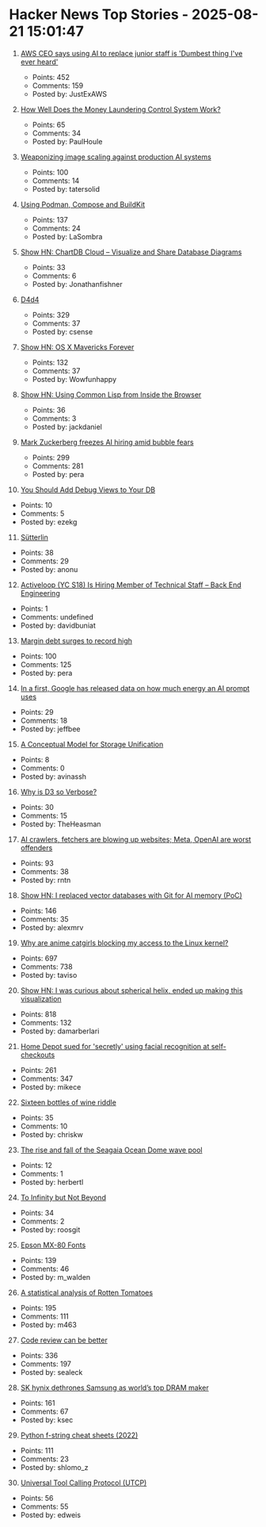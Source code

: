 # Hacker News Top Stories - 2025-08-21 15:01:47

1. [AWS CEO says using AI to replace junior staff is 'Dumbest thing I've ever heard'](https://www.theregister.com/2025/08/21/aws_ceo_entry_level_jobs_opinion/)
   - Points: 452
   - Comments: 159
   - Posted by: JustExAWS

2. [How Well Does the Money Laundering Control System Work?](https://www.journals.uchicago.edu/doi/10.1086/735665)
   - Points: 65
   - Comments: 34
   - Posted by: PaulHoule

3. [Weaponizing image scaling against production AI systems](https://blog.trailofbits.com/2025/08/21/weaponizing-image-scaling-against-production-ai-systems/)
   - Points: 100
   - Comments: 14
   - Posted by: tatersolid

4. [Using Podman, Compose and BuildKit](https://emersion.fr/blog/2025/using-podman-compose-and-buildkit/)
   - Points: 137
   - Comments: 24
   - Posted by: LaSombra

5. [Show HN: ChartDB Cloud – Visualize and Share Database Diagrams](https://app.chartdb.io)
   - Points: 33
   - Comments: 6
   - Posted by: Jonathanfishner

6. [D4d4](https://www.nmichaels.org/musings/d4d4/d4d4/)
   - Points: 329
   - Comments: 37
   - Posted by: csense

7. [Show HN: OS X Mavericks Forever](https://mavericksforever.com/)
   - Points: 132
   - Comments: 37
   - Posted by: Wowfunhappy

8. [Show HN: Using Common Lisp from Inside the Browser](https://turtleware.eu/posts/Using-Common-Lisp-from-inside-the-Browser.html)
   - Points: 36
   - Comments: 3
   - Posted by: jackdaniel

9. [Mark Zuckerberg freezes AI hiring amid bubble fears](https://www.telegraph.co.uk/business/2025/08/21/zuckerberg-freezes-ai-hiring-amid-bubble-fears/)
   - Points: 299
   - Comments: 281
   - Posted by: pera

10. [You Should Add Debug Views to Your DB](https://chrispenner.ca/posts/views-for-debugging)
   - Points: 10
   - Comments: 5
   - Posted by: ezekg

11. [Sütterlin](https://en.wikipedia.org/wiki/S%C3%BCtterlin)
   - Points: 38
   - Comments: 29
   - Posted by: anonu

12. [Activeloop (YC S18) Is Hiring Member of Technical Staff – Back End Engineering](https://careers.activeloop.ai/)
   - Points: 1
   - Comments: undefined
   - Posted by: davidbuniat

13. [Margin debt surges to record high](https://www.advisorperspectives.com/dshort/updates/2025/07/23/margin-debt-surges-record-high-june-2025)
   - Points: 100
   - Comments: 125
   - Posted by: pera

14. [In a first, Google has released data on how much energy an AI prompt uses](https://www.technologyreview.com/2025/08/21/1122288/google-gemini-ai-energy/)
   - Points: 29
   - Comments: 18
   - Posted by: jeffbee

15. [A Conceptual Model for Storage Unification](https://jack-vanlightly.com/blog/2025/8/21/a-conceptual-model-for-storage-unification)
   - Points: 8
   - Comments: 0
   - Posted by: avinassh

16. [Why is D3 so Verbose?](https://theheasman.com/short_stories/why-is-d3-code-so-long-and-complicated-or-why-is-it-so-verbose/)
   - Points: 30
   - Comments: 15
   - Posted by: TheHeasman

17. [AI crawlers, fetchers are blowing up websites; Meta, OpenAI are worst offenders](https://www.theregister.com/2025/08/21/ai_crawler_traffic/)
   - Points: 93
   - Comments: 38
   - Posted by: rntn

18. [Show HN: I replaced vector databases with Git for AI memory (PoC)](https://github.com/Growth-Kinetics/DiffMem)
   - Points: 146
   - Comments: 35
   - Posted by: alexmrv

19. [Why are anime catgirls blocking my access to the Linux kernel?](https://lock.cmpxchg8b.com/anubis.html)
   - Points: 697
   - Comments: 738
   - Posted by: taviso

20. [Show HN: I was curious about spherical helix, ended up making this visualization](https://visualrambling.space/moving-objects-in-3d/)
   - Points: 818
   - Comments: 132
   - Posted by: damarberlari

21. [Home Depot sued for 'secretly' using facial recognition at self-checkouts](https://petapixel.com/2025/08/20/home-depot-sued-for-secretly-using-facial-recognition-technology-on-self-checkout-cameras/)
   - Points: 261
   - Comments: 347
   - Posted by: mikece

22. [Sixteen bottles of wine riddle](https://chriskw.xyz/2025/08/11/Wine/)
   - Points: 35
   - Comments: 10
   - Posted by: chriskw

23. [The rise and fall of the Seagaia Ocean Dome wave pool](https://www.surfertoday.com/surfing/the-untold-story-of-the-seagaia-ocean-dome-indoor-wave-pool)
   - Points: 12
   - Comments: 1
   - Posted by: herbertl

24. [To Infinity but Not Beyond](https://meyerweb.com/eric/thoughts/2025/08/20/to-infinity-but-not-beyond/)
   - Points: 34
   - Comments: 2
   - Posted by: roosgit

25. [Epson MX-80 Fonts](https://mw.rat.bz/MX-80/)
   - Points: 139
   - Comments: 46
   - Posted by: m_walden

26. [A statistical analysis of Rotten Tomatoes](https://www.statsignificant.com/p/is-rotten-tomatoes-still-reliable)
   - Points: 195
   - Comments: 111
   - Posted by: m463

27. [Code review can be better](https://tigerbeetle.com/blog/2025-08-04-code-review-can-be-better/)
   - Points: 336
   - Comments: 197
   - Posted by: sealeck

28. [SK hynix dethrones Samsung as world’s top DRAM maker](https://koreajoongangdaily.joins.com/news/2025-08-15/business/tech/Thanks-Nvidia-SK-hynix-dethrones-Samsung-as-worlds-top-DRAM-maker-for-first-time-in-over-30-years/2376834)
   - Points: 161
   - Comments: 67
   - Posted by: ksec

29. [Python f-string cheat sheets (2022)](https://fstring.help/cheat/)
   - Points: 111
   - Comments: 23
   - Posted by: shlomo_z

30. [Universal Tool Calling Protocol (UTCP)](https://github.com/universal-tool-calling-protocol/python-utcp)
   - Points: 56
   - Comments: 55
   - Posted by: edweis

